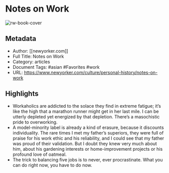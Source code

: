 # Notes on Work

![rw-book-cover](https://readwise-assets.s3.amazonaws.com/static/images/article2.74d541386bbf.png)

## Metadata
- Author: [[newyorker.com]]
- Full Title: Notes on Work
- Category: articles
- Document Tags: #asian #Favorites #work 
- URL: https://www.newyorker.com/culture/personal-history/notes-on-work

## Highlights
- Workaholics are addicted to the solace they find in extreme fatigue; it’s like the high that a marathon runner might get in her last mile. I can be utterly depleted yet energized by that depletion. There’s a masochistic pride to overworking.
- A model-minority label is already a kind of erasure, because it discounts individuality. The rare times I met my father’s superiors, they were full of praise for his work ethic and his reliability, and I could see that my father was proud of their validation. But I doubt they knew very much about him, about his gardening interests or home-improvement projects or his profound love of oatmeal.
- The trick to balancing five jobs is to never, ever procrastinate. What you can do right now, you have to do now.
